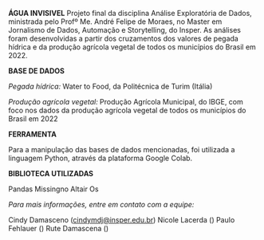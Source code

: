 **ÁGUA INVISIVEL**
Projeto final da disciplina Análise Exploratória de Dados, ministrada pelo Profº Me. André Felipe de Moraes, no Master em Jornalismo de Dados, Automação e Storytelling, do Insper. As análises foram desenvolvidas a partir dos cruzamentos dos valores de pegada hídrica e da produção agrícola vegetal de todos os municípios do Brasil em 2022.

**BASE DE DADOS**

*Pegada hídrica:*
Water to Food, da Politécnica de Turim (Itália)

*Produção agrícola vegetal:*
Produção Agrícola Municipal, do IBGE, com foco nos dados da produção agrícola vegetal de todos os municípios do Brasil em 2022

**FERRAMENTA**

Para a manipulação das bases de dados mencionadas, foi utilizada a linguagem Python, através da plataforma Google Colab.

**BIBLIOTECA UTILIZADAS**

Pandas
Missingno
Altair
Os


*Para mais informações, entre em contato com a equipe:*

Cindy Damasceno (cindymdj@insper.edu.br)
Nicole Lacerda ()
Paulo Fehlauer ()
Rute Damascena ()

